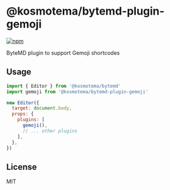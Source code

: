 # @kosmotema/bytemd-plugin-gemoji

[![npm](https://img.shields.io/npm/v/@kosmotema/bytemd-plugin-gemoji.svg)](https://npm.im/@kosmotema/bytemd-plugin-gemoji)

ByteMD plugin to support Gemoji shortcodes

## Usage

```js
import { Editor } from '@kosmotema/bytemd'
import gemoji from '@kosmotema/bytemd-plugin-gemoji'

new Editor({
  target: document.body,
  props: {
    plugins: [
      gemoji(),
      // ... other plugins
    ],
  },
})
```

## License

MIT
